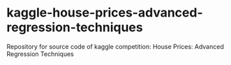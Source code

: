 # kaggle-house-prices-advanced-regression-techniques
Repository for source code of kaggle competition: House Prices: Advanced Regression Techniques 
